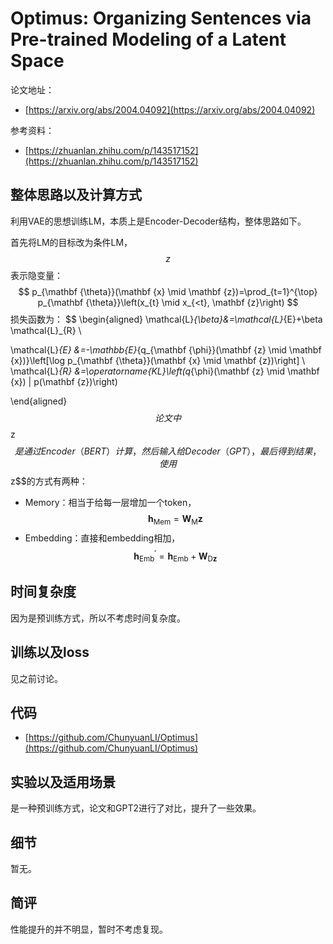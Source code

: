 # Optimus: Organizing Sentences via Pre-trained Modeling of a Latent Space

论文地址：

- [https://arxiv.org/abs/2004.04092](https://arxiv.org/abs/2004.04092)

参考资料：

- [https://zhuanlan.zhihu.com/p/143517152](https://zhuanlan.zhihu.com/p/143517152)



## 整体思路以及计算方式

利用VAE的思想训练LM，本质上是Encoder-Decoder结构，整体思路如下。

首先将LM的目标改为条件LM，$$z$$表示隐变量：
$$
p_{\mathbf {\theta}}(\mathbf {x} \mid \mathbf {z})=\prod_{t=1}^{\top} p_{\mathbf {\theta}}\left(x_{t} \mid x_{<t}, \mathbf {z}\right)
$$
损失函数为：
$$
\begin{aligned}
\mathcal{L}_{\beta}&=\mathcal{L}_{E}+\beta \mathcal{L}_{R} \\

\mathcal{L}_{E} &=-\mathbb{E}_{q_{\mathbf {\phi}}(\mathbf {z} \mid \mathbf {x})}\left[\log p_{\mathbf {\theta}}(\mathbf {x} \mid \mathbf {z})\right] \\
\mathcal{L}_{R} &=\operatorname{KL}\left(q_{\phi}(\mathbf {z} \mid \mathbf {x}) \| p(\mathbf {z})\right)

\end{aligned}
$$
论文中$$z$$是通过Encoder（BERT）计算，然后输入给Decoder（GPT），最后得到结果，使用$$z$$的方式有两种：

- Memory：相当于给每一层增加一个token，$$\mathbf {h}_{\mathrm{Mem}}=\mathbf{W}_{\mathrm{M}} \mathbf {z}$$
- Embedding：直接和embedding相加，$$\mathbf {h}_{\mathrm{Emb}}^{\prime}=\mathbf {h}_{\mathrm{Emb}}+\mathbf{W}_{\mathrm{D} \mathbf {z}}$$



## 时间复杂度

因为是预训练方式，所以不考虑时间复杂度。



## 训练以及loss

见之前讨论。



## 代码

- [https://github.com/ChunyuanLI/Optimus](https://github.com/ChunyuanLI/Optimus)



## 实验以及适用场景

是一种预训练方式，论文和GPT2进行了对比，提升了一些效果。



## 细节

暂无。



## 简评

性能提升的并不明显，暂时不考虑复现。